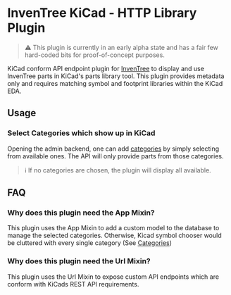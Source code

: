 # InvenTree KiCad - HTTP Library Plugin

> ⚠️ This plugin is currently in an early alpha state and has a fair few hard-coded bits for proof-of-concept purposes.

KiCad conform API endpoint plugin for [InvenTree](https://inventree.org)  to display and use InvenTree parts in KiCad's parts library tool. This plugin provides metadata only and requires matching symbol and footprint libraries within the KiCad EDA.

## Usage

### Select Categories which show up in KiCad

Opening the admin backend, one can add [categories](#select-categories-which-show-up-in-kicad) by simply selecting from available ones. The API will only provide parts from those categories.

> ℹ️ If no categories are chosen, the plugin will display all available.

## FAQ

### Why does this plugin need the App Mixin?

This plugin uses the App Mixin to add a custom model to the database to manage the selected categories. Otherwise, Kicad symbol chooser would be cluttered with every single category (See [Categories](#select-categories-which-show-up-in-kicad))

### Why does this plugin need the Url Mixin?

This plugin uses the Url Mixin to expose custom API endpoints which are conform with KiCads REST API requirements.

